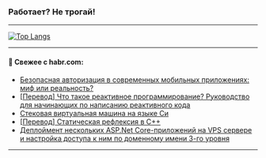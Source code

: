### Работает? Не трогай!

---
<!--
#### 🛠️ Technical stack:

![Java](https://img.shields.io/badge/Java-informational?logo=Oracle&style=flat&logoColor=white&color=FF4500)
![Kotlin](https://img.shields.io/badge/Kotlin-informational?logo=Kotlin&style=flat&logoColor=white&color=774D97)
![TS](https://img.shields.io/badge/TypeScript-informational?logo=typeScript&style=flat&logoColor=black&color=017acc)
![Python](https://img.shields.io/badge/Python-informational?logo=Python&style=flat&logoColor=black&color=ffdd54) <br>
![Spring](https://img.shields.io/badge/Spring-informational?logo=Spring&style=flat&logoColor=white&color=6DB33F) 
![SpringBoot](https://img.shields.io/badge/SpringBoot-informational?logo=SpringBoot&style=flat&logoColor=white&color=6DB33F)
![Nest](https://img.shields.io/badge/NestJS-informational?logo=NestJS&style=flat&logoColor=white&color=E0234E) 
![NodeJS](https://img.shields.io/badge/NodeJS-informational?logo=node.js&style=flat&logoColor=white&color=70A760)<br>
![PostgreSQL](https://img.shields.io/badge/PostgreSQL-informational?logo=PostgreSQL&style=flat&logoColor=white&color=DAA520)
![MongoDB](https://img.shields.io/badge/MongoDB-informational?logo=MongoDB&style=flat&logoColor=white&color=870000)
![Apache](https://img.shields.io/badge/Apache-informational?logo=apache&style=flat&logoColor=white&color=f74e28)

___ 
-->

<!--- #### 🛠️ : --->

[![Top Langs](https://github-readme-stats-82jvfl3w3-advtsettinggmailcoms-projects.vercel.app/api/top-langs/?username=zloylis&langs_count=10&hide_title=true&title_color=e6edf3&size_weight=0.5&count_weight=0.5&layout=compact&hide_progress=true&hide_border=true&theme=dracula)](https://github.com/zloylis)

<!---


####  :octocat:&nbsp;&nbsp; Статистика:

![GitHub stats](https://github-readme-stats-u2qms2cxw-advtsettinggmailcoms-projects.vercel.app/api?username=zloylis&show_icons=true&hide_border=true&theme=dracula&title_color=e6edf3&include_all_commits=true&count_private=true&hide_rank=false&hide_title=true&rank_icon=github)
-->
---

#### 💬 Свежее с habr.com:

<!-- BLOG-POST-LIST:START -->
- [Безопасная авторизация в современных мобильных приложениях: миф или реальность?](https://habr.com/ru/articles/871254/?utm_source=habrahabr&utm_medium=rss&utm_campaign=871254)
- [[Перевод] Что такое реактивное программирование? Руководство для начинающих по написанию реактивного кода](https://habr.com/ru/articles/871244/?utm_source=habrahabr&utm_medium=rss&utm_campaign=871244)
- [Стековая виртуальная машина на языке Си](https://habr.com/ru/articles/870938/?utm_source=habrahabr&utm_medium=rss&utm_campaign=870938)
- [[Перевод] Статическая рефлексия в C++](https://habr.com/ru/articles/870750/?utm_source=habrahabr&utm_medium=rss&utm_campaign=870750)
- [Деплоймент нескольких ASP.Net Core-приложений на VPS сервере и настройка доступа к ним по доменному имени 3-го уровня](https://habr.com/ru/articles/871182/?utm_source=habrahabr&utm_medium=rss&utm_campaign=871182)
<!-- BLOG-POST-LIST:END -->

---
